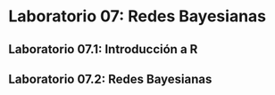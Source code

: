# Laboratorio 07: Redes Bayesianas

## Laboratorio 07.1: Introducción a R

## Laboratorio 07.2: Redes Bayesianas
